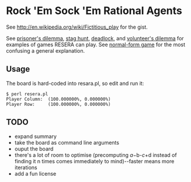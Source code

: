 Rock 'Em Sock 'Em Rational Agents
====

See <http://en.wikipedia.org/wiki/Fictitious_play> for the gist.

See [prisoner's dilemma](http://en.wikipedia.org/wiki/Prisoner%27s_dilemma), [stag hunt](http://en.wikipedia.org/wiki/Stag_hunt), [deadlock](http://en.wikipedia.org/wiki/Deadlock_%28game_theory%29), and [volunteer's dilemma](http://en.wikipedia.org/wiki/Volunteer%27s_dilemma) for examples of games RESERA can play. See [normal-form game](http://en.wikipedia.org/wiki/Normal-form_game) for the most confusing a general explanation.

Usage
-----

The board is hard-coded into resara.pl, so edit and run it:

    $ perl resera.pl
    Player Column:  (100.000000%, 0.000000%)
    Player Row:     (100.000000%, 0.000000%)

TODO
-----

* expand summary
* take the board as command line arguments
* ouput the board
* there's a lot of room to optimise (precomputing $a-$b-$c+$d instead of finding it n times comes immediately to mind)--faster means more iterations
* add a fun license
